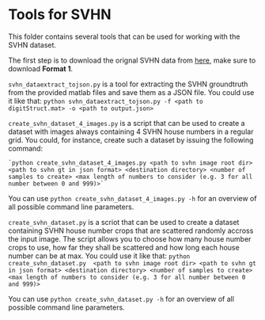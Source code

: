 # Tools for SVHN

This folder contains several tools that can be used for working with the SVHN dataset.

The first step is to download the orignal SVHN data from [here](http://ufldl.stanford.edu/housenumbers/), make sure to download **Format 1**.

`svhn_dataextract_tojson.py` is a tool for extracting the SVHN groundtruth from the provided matlab files and save them as a JSON file.
You could use it like that:
	`python svhn_dataextract_tojson.py -f <path to digitStruct.mat> -o <path to output.json>`

`create_svhn_dataset_4_images.py` is a script that can be used to create a dataset with images always containing 4 SVHN house numbers in a regular grid.
You could, for instance, create such a dataset by issuing the following command:

	`python create_svhn_dataset_4_images.py <path to svhn image root dir> <path to svhn gt in json format> <destination directory> <number of samples to create> <max length of numbers to consider (e.g. 3 for all number between 0 and 999)>`

You can use `python create_svhn_dataset_4_images.py -h` for an overview of all possible command line parameters.


`create_svhn_dataset.py` is a scriot that can be used to create a dataset containing SVHN house number crops that are scattered randomly accross the input image. The script allows you to choose how many house number crops to use, how far they shall be scattered and how long each house number can be at max. You could use it like that:
	`python create_svhn_dataset.py  <path to svhn image root dir> <path to svhn gt in json format> <destination directory> <number of samples to create> <max length of numbers to consider (e.g. 3 for all number between 0 and 999)>`

You can use `python create_svhn_dataset.py -h` for an overview of all possible command line parameters.

